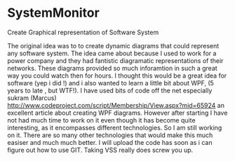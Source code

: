 # SystemMonitor
Create Graphical representation of Software System 

The original idea was to to create dynamic diagrams that could represent any software system. The idea came about because I  used to work for a power company and they had fantistic diagramatic representations of their networks. These diagrams provided so much inforamtion in such a great way you could watch then for hours. I thought this would be a great idea for software (yep i did !) and i also wanted to learn a little bit about WPF, (5 years to late , but WTF!). I have used bits of code off the net especially sukram (Marcus) http://www.codeproject.com/script/Membership/View.aspx?mid=65924  an excellent article about creating WPF diagrams. However after starting I have not had much time to work on it even though it has become quite interesting, as it encompasses different technologies. So I am still working on it. There are so many other technologies that would make this much easiser and much much better. I will upload the code has soon as i can figure out how to use GIT. Taking VSS really does screw you up.
